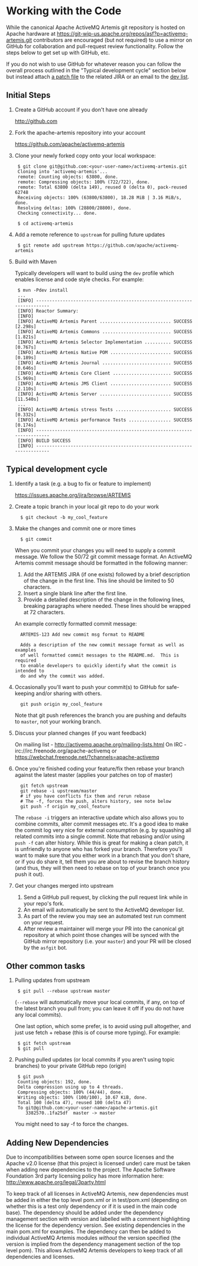 # Working with the Code

While the canonical Apache ActiveMQ Artemis git repository is hosted on Apache hardware at https://git-wip-us.apache.org/repos/asf?p=activemq-artemis.git
contributors are encouraged (but not required) to use a mirror on GitHub for collaboration and pull-request review
functionality. Follow the steps below to get set up with GitHub, etc.

If you do not wish to use GitHub for whatever reason you can follow the overall process outlined in the "Typical
development cycle" section below but instead attach [a patch file](http://git-scm.com/docs/git-format-patch) to the
related JIRA or an email to the [dev list](http://activemq.apache.org/mailing-lists.html).

## Initial Steps

1. Create a GitHub account if you don't have one already

   http://github.com
   
1. Fork the apache-artemis repository into your account

   https://github.com/apache/activemq-artemis
   
1. Clone your newly forked copy onto your local workspace:

        $ git clone git@github.com:<your-user-name>/activemq-artemis.git
        Cloning into 'activemq-artemis'...
        remote: Counting objects: 63800, done.
        remote: Compressing objects: 100% (722/722), done.
        remote: Total 63800 (delta 149), reused 0 (delta 0), pack-reused 62748
        Receiving objects: 100% (63800/63800), 18.28 MiB | 3.16 MiB/s, done.
        Resolving deltas: 100% (28800/28800), done.
        Checking connectivity... done.
     
        $ cd activemq-artemis
   
1. Add a remote reference to `upstream` for pulling future updates

        $ git remote add upstream https://github.com/apache/activemq-artemis

1. Build with Maven

   Typically developers will want to build using the `dev` profile which enables license and code style checks. For
   example:
   
        $ mvn -Pdev install
        ...
        [INFO] ------------------------------------------------------------------------
        [INFO] Reactor Summary:
        [INFO] 
        [INFO] ActiveMQ Artemis Parent ........................... SUCCESS [2.298s]
        [INFO] ActiveMQ Artemis Commons .......................... SUCCESS [1.821s]
        [INFO] ActiveMQ Artemis Selector Implementation .......... SUCCESS [0.767s]
        [INFO] ActiveMQ Artemis Native POM ....................... SUCCESS [0.189s]
        [INFO] ActiveMQ Artemis Journal .......................... SUCCESS [0.646s]
        [INFO] ActiveMQ Artemis Core Client ...................... SUCCESS [5.969s]
        [INFO] ActiveMQ Artemis JMS Client ....................... SUCCESS [2.110s]
        [INFO] ActiveMQ Artemis Server ........................... SUCCESS [11.540s]
        ...
        [INFO] ActiveMQ Artemis stress Tests ..................... SUCCESS [0.332s]
        [INFO] ActiveMQ Artemis performance Tests ................ SUCCESS [0.174s]
        [INFO] ------------------------------------------------------------------------
        [INFO] BUILD SUCCESS
        [INFO] ------------------------------------------------------------------------

## Typical development cycle

1. Identify a task (e.g. a bug to fix or feature to implement)

   https://issues.apache.org/jira/browse/ARTEMIS

1. Create a topic branch in your local git repo to do your work

         $ git checkout -b my_cool_feature

1. Make the changes and commit one or more times

         $ git commit

   <a name="commitMessageDetails"></a> When you commit your changes you will need to supply a commit message. We follow the
    50/72 git commit message format. An ActiveMQ Artemis commit message should be formatted in the following manner:
                                                                        
   1. Add the ARTEMIS JIRA (if one exists) followed by a brief description of the change in the first line. This line
      should be limited to 50 characters.
   1. Insert a single blank line after the first line.
   1. Provide a detailed description of the change in the following lines, breaking paragraphs where needed. These lines
      should be wrapped at 72 characters.
                                                                        
   An example correctly formatted commit message:
                                                                        
         ARTEMIS-123 Add new commit msg format to README
        
         Adds a description of the new commit message format as well as examples
         of well formatted commit messages to the README.md.  This is required 
         to enable developers to quickly identify what the commit is intended to 
         do and why the commit was added.

1. Occasionally you'll want to push your commit(s) to GitHub for safe-keeping and/or sharing with others.

         git push origin my_cool_feature  
    
   Note that git push references the branch you are pushing and defaults to `master`, not your working branch.
   
1. Discuss your planned changes (if you want feedback)

   On mailing list - http://activemq.apache.org/mailing-lists.html
   On IRC - irc://irc.freenode.org/apache-activemq or https://webchat.freenode.net/?channels=apache-activemq

1. Once you're finished coding your feature/fix then rebase your branch against the latest master (applies your patches 
   on top of master)
   
         git fetch upstream  
         git rebase -i upstream/master  
         # if you have conflicts fix them and rerun rebase  
         # The -f, forces the push, alters history, see note below  
         git push -f origin my_cool_feature
    
   The `rebase -i` triggers an interactive update which also allows you to combine commits, alter commit messages etc. 
   It's a good idea to make the commit log very nice for external consumption (e.g. by squashing all related commits 
   into a single commit. Note that rebasing and/or using `push -f` can alter history. While this is great for making a 
   clean patch, it is unfriendly to anyone who has forked your branch. Therefore you'll want to make sure that you 
   either work in a branch that you don't share, or if you do share it, tell them you are about to revise the branch 
   history (and thus, they will then need to rebase on top of your branch once you push it out).

1. Get your changes merged into upstream

    1. Send a GitHub pull request, by clicking the pull request link while in your repo's fork.
    1. An email will automatically be sent to the ActiveMQ developer list.
    1. As part of the review you may see an automated test run comment on your request.
    1. After review a maintainer will merge your PR into the canonical git repository at which point those changes will 
       be synced with the GitHub mirror repository (i.e. your `master`) and your PR will be closed by the `asfgit` bot.

## Other common tasks       
    
1. Pulling updates from upstream

        $ git pull --rebase upstream master
        
   (`--rebase` will automatically move your local commits, if any, on top of the latest branch you pull from; you can leave
   it off if you do not have any local commits).
   
   One last option, which some prefer, is to avoid using pull altogether, and just use fetch + rebase (this is of course
   more typing). For example:
   
        $ git fetch upstream
        $ git pull

1. Pushing pulled updates (or local commits if you aren't using topic branches) to your private GitHub repo (origin)
    
        $ git push  
        Counting objects: 192, done.  
        Delta compression using up to 4 threads.  
        Compressing objects: 100% (44/44), done.  
        Writing objects: 100% (100/100), 10.67 KiB, done.  
        Total 100 (delta 47), reused 100 (delta 47)  
        To git@github.com:<your-user-name>/apache-artemis.git  
           3382570..1fa25df  master -> master

   You might need to say -f to force the changes.

## Adding New Dependencies

Due to incompatibilities between some open source licenses and the Apache v2.0 license (that this project is licensed under)
care must be taken when adding new dependencies to the project.  The Apache Software Foundation 3rd party licensing 
policy has more information here: http://www.apache.org/legal/3party.html

To keep track of all licenses in ActiveMQ Artemis, new dependencies must be added in either the top level pom.xml or in test/pom.xml
(depending on whether this is a test only dependency or if it is used in the main code base).  The dependency should be
added under the dependency management section with version and labelled with a comment highlighting the license for the
dependency version.  See existing dependencies in the main pom.xml for examples.  The dependency can then be added to
individual ActiveMQ Artemis modules *without* the version specified (the version is implied from the dependency management
section of the top level pom).  This allows ActiveMQ Artemis developers to keep track of all dependencies and licenses.